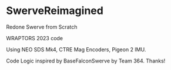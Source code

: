 # SwerveReimagined
Redone Swerve from Scratch

WRAPTORS 2023 code

Using NEO SDS Mk4, CTRE Mag Encoders, Pigeon 2 IMU.

Code Logic inspired by BaseFalconSwerve by Team 364. Thanks!
